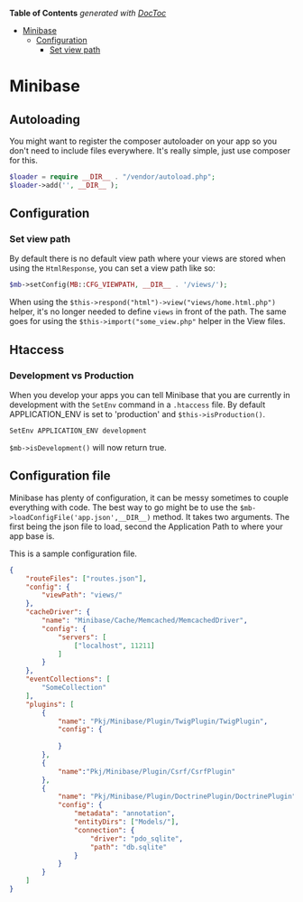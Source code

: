 **Table of Contents**  *generated with [DocToc](http://doctoc.herokuapp.com/)*

- [Minibase](#minibase)
	- [Configuration](#configuration)
		- [Set view path](#set-view-path)

# Minibase


## Autoloading

You might want to register the composer autoloader on your app so you don't need to include files everywhere. It's really simple, just use composer for this.

```php
$loader = require __DIR__ . "/vendor/autoload.php";
$loader->add('', __DIR__ );
```


## Configuration


### Set view path

By default there is no default view path where your views are stored when using the `HtmlResponse`, you can set a view path like so:

```php
$mb->setConfig(MB::CFG_VIEWPATH, __DIR__ . '/views/');
```

When using the `$this->respond("html")->view("views/home.html.php")` helper, it's no longer needed to define `views` in front of the path. The same goes for using the `$this->import("some_view.php"` helper in the View files.


## Htaccess

### Development vs Production

When you develop your apps you can tell Minibase that you are currently in development with the `SetEnv` command in a `.htaccess` file. By default APPLICATION_ENV is set to 'production' and `$this->isProduction()`.


```htaccess
SetEnv APPLICATION_ENV development
```

`$mb->isDevelopment()` will now return true.


## Configuration file

Minibase has plenty of configuration, it can be messy sometimes to couple everything with code. The best way  to go might be to use the `$mb->loadConfigFile('app.json',__DIR__)` method. It takes two arguments. The first being the json file to load, second the Application Path to where your app base is.

This is a sample configuration file.


```json
{
	"routeFiles": ["routes.json"],
	"config": {
		"viewPath": "views/"
	},
	"cacheDriver": {
		"name": "Minibase/Cache/Memcached/MemcachedDriver",
		"config": {
			"servers": [
				["localhost", 11211]
			]
		}
	},
	"eventCollections": [
		"SomeCollection"
	],
	"plugins": [
		{
			"name": "Pkj/Minibase/Plugin/TwigPlugin/TwigPlugin",
			"config": {
				
			}
		},
		{
			"name":"Pkj/Minibase/Plugin/Csrf/CsrfPlugin"
		},
		{
			"name": "Pkj/Minibase/Plugin/DoctrinePlugin/DoctrinePlugin",
			"config": {
				"metadata": "annotation",
				"entityDirs": ["Models/"],
				"connection": {
					"driver": "pdo_sqlite",
					"path": "db.sqlite"
				}
			}
		}
	]
}
```



